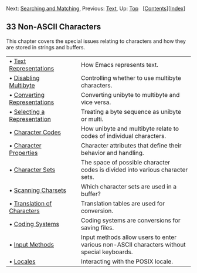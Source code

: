 

Next: [Searching and Matching](Searching-and-Matching.html), Previous: [Text](Text.html), Up: [Top](index.html)   \[[Contents](index.html#SEC_Contents "Table of contents")]\[[Index](Index.html "Index")]

## 33 Non-ASCII Characters

This chapter covers the special issues relating to characters and how they are stored in strings and buffers.

|                                                                 |    |                                                                                            |
| :-------------------------------------------------------------- | -- | :----------------------------------------------------------------------------------------- |
| • [Text Representations](Text-Representations.html)             |    | How Emacs represents text.                                                                 |
| • [Disabling Multibyte](Disabling-Multibyte.html)               |    | Controlling whether to use multibyte characters.                                           |
| • [Converting Representations](Converting-Representations.html) |    | Converting unibyte to multibyte and vice versa.                                            |
| • [Selecting a Representation](Selecting-a-Representation.html) |    | Treating a byte sequence as unibyte or multi.                                              |
| • [Character Codes](Character-Codes.html)                       |    | How unibyte and multibyte relate to codes of individual characters.                        |
| • [Character Properties](Character-Properties.html)             |    | Character attributes that define their behavior and handling.                              |
| • [Character Sets](Character-Sets.html)                         |    | The space of possible character codes is divided into various character sets.              |
| • [Scanning Charsets](Scanning-Charsets.html)                   |    | Which character sets are used in a buffer?                                                 |
| • [Translation of Characters](Translation-of-Characters.html)   |    | Translation tables are used for conversion.                                                |
| • [Coding Systems](Coding-Systems.html)                         |    | Coding systems are conversions for saving files.                                           |
| • [Input Methods](Input-Methods.html)                           |    | Input methods allow users to enter various non-ASCII characters without special keyboards. |
| • [Locales](Locales.html)                                       |    | Interacting with the POSIX locale.                                                         |
